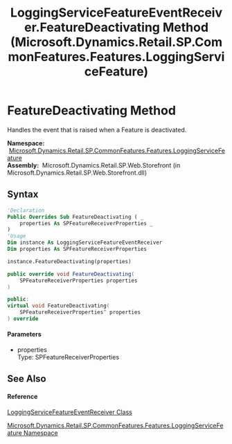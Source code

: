﻿---
title: LoggingServiceFeatureEventReceiver.FeatureDeactivating Method  (Microsoft.Dynamics.Retail.SP.CommonFeatures.Features.LoggingServiceFeature)
TOCTitle: FeatureDeactivating Method
ms:assetid: M:Microsoft.Dynamics.Retail.SP.CommonFeatures.Features.LoggingServiceFeature.LoggingServiceFeatureEventReceiver.FeatureDeactivating(Microsoft.SharePoint.SPFeatureReceiverProperties)
ms:mtpsurl: https://technet.microsoft.com/en-us/library/microsoft.dynamics.retail.sp.commonfeatures.features.loggingservicefeature.loggingservicefeatureeventreceiver.featuredeactivating(v=AX.60)
ms:contentKeyID: 62203816
ms.date: 05/18/2015
mtps_version: v=AX.60
f1_keywords:
- Microsoft.Dynamics.Retail.SP.CommonFeatures.Features.LoggingServiceFeature.LoggingServiceFeatureEventReceiver.FeatureDeactivating
dev_langs:
- CSharp
- C++
- VB
---

# FeatureDeactivating Method

Handles the event that is raised when a Feature is deactivated.

**Namespace:**  [Microsoft.Dynamics.Retail.SP.CommonFeatures.Features.LoggingServiceFeature](microsoft-dynamics-retail-sp-commonfeatures-features-loggingservicefeature-namespace.md)  
**Assembly:**  Microsoft.Dynamics.Retail.SP.Web.Storefront (in Microsoft.Dynamics.Retail.SP.Web.Storefront.dll)

## Syntax

``` vb
'Declaration
Public Overrides Sub FeatureDeactivating ( _
    properties As SPFeatureReceiverProperties _
)
'Usage
Dim instance As LoggingServiceFeatureEventReceiver
Dim properties As SPFeatureReceiverProperties

instance.FeatureDeactivating(properties)
```

``` csharp
public override void FeatureDeactivating(
    SPFeatureReceiverProperties properties
)
```

``` c++
public:
virtual void FeatureDeactivating(
    SPFeatureReceiverProperties^ properties
) override
```

#### Parameters

  - properties  
    Type: SPFeatureReceiverProperties  

## See Also

#### Reference

[LoggingServiceFeatureEventReceiver Class](loggingservicefeatureeventreceiver-class-microsoft-dynamics-retail-sp-commonfeatures-features-loggingservicefeature.md)

[Microsoft.Dynamics.Retail.SP.CommonFeatures.Features.LoggingServiceFeature Namespace](microsoft-dynamics-retail-sp-commonfeatures-features-loggingservicefeature-namespace.md)

